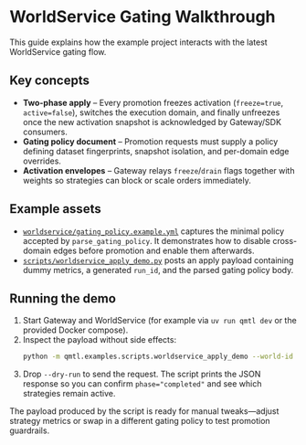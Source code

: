# WorldService Gating Walkthrough

This guide explains how the example project interacts with the latest
WorldService gating flow.

## Key concepts

- **Two-phase apply** – Every promotion freezes activation (`freeze=true`,
  `active=false`), switches the execution domain, and finally unfreezes once
  the new activation snapshot is acknowledged by Gateway/SDK consumers.
- **Gating policy document** – Promotion requests must supply a policy defining
  dataset fingerprints, snapshot isolation, and per-domain edge overrides.
- **Activation envelopes** – Gateway relays `freeze`/`drain` flags together with
  weights so strategies can block or scale orders immediately.

## Example assets

- [`worldservice/gating_policy.example.yml`](../worldservice/gating_policy.example.yml)
  captures the minimal policy accepted by `parse_gating_policy`. It
  demonstrates how to disable cross-domain edges before promotion and enable
  them afterwards.
- [`scripts/worldservice_apply_demo.py`](../scripts/worldservice_apply_demo.py)
  posts an apply payload containing dummy metrics, a generated `run_id`, and the
  parsed gating policy body.

## Running the demo

1. Start Gateway and WorldService (for example via `uv run qmtl dev` or the
   provided Docker compose).
2. Inspect the payload without side effects:
   ```bash
   python -m qmtl.examples.scripts.worldservice_apply_demo --world-id demo --dry-run
   ```
3. Drop `--dry-run` to send the request. The script prints the JSON response so
   you can confirm `phase="completed"` and see which strategies remain active.

The payload produced by the script is ready for manual tweaks—adjust strategy
metrics or swap in a different gating policy to test promotion guardrails.
